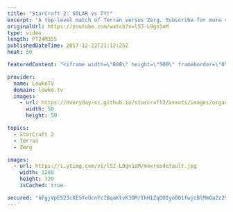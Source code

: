 ```yaml
---
title: "StarCraft 2: SOLAR vs TY!"
excerpt: "A top-level match of Terran versus Zerg. Subscribe for more videos: http://lowko.tv/youtube Epic Zerg vs Protoss: https://goo.gl/qeUdf6  This is a match of professional StarCraft 2 with commentary between Solar and TY. Both players are at the top-of-the-line for their respective races and are extremely"
originalUrl: https://youtube.com/watch?v=l5J-L9gn1oM
type: video
length: PT24M35S
publishedDateTime: 2017-12-22T21:12:25Z
heat: 50

featuredContent: "<iframe width=\"800\" height=\"500\" frameborder=\"0\" src=\"https://www.youtube.com/embed/l5J-L9gn1oM\" allow=\"accelerometer; autoplay; encrypted-media; gyroscope; picture-in-picture\" allowfullscreen></iframe>"

provider:
  name: LowkoTV
  domain: lowko.tv
  images:
    - url: https://everyday-cc.github.io/starcraft2/assets/images/organizations/lowko.tv-50x50.jpg
      width: 50
      height: 50

topics:
  - StarCraft 2
  - Terran
  - Zerg

images:
  - url: https://i.ytimg.com/vi/l5J-L9gn1oM/maxresdefault.jpg
    width: 1280
    height: 720
    isCached: true

secured: "kFgjVpE523cXESfeUcnYcIBqaKtvK3OM/IkH1ZqOOIyo001fwjcBlMmOa2z294h9araaXCh1zrieS2Q6tQIseuEs5B4iuGVAwGOFMRTX1EkUDCW+lVhl+wu9SXcq2bWx8To7x9yhNyyUB17FZKBTwrd+LsvpJWTb6TxIS+c4yrzzOMoBQU538duHpOuKFdydot5y7RjqakgUf/S9Yna9flpOzYnoyVxXL6bWHSNfxg/3/knSyGovyQp35H2xH1vaRyXGhoyPCPxmxyGiGBRrYSwOtfQb1psSH/jql2Pv9RxnHuenLJAa2oyaMSGdiUYQHHtlUV+nDLr6jN4Bab7v8yDAsUsEOV+0mBN6kbJmq7Vnvmkss431nHsmCLP1p/ZnIahxbM7sZ/7kOo8zYRltmnLZenLQFXaqmG74+s3OQzg=;4F63BXEojk6ARIKifvQkoA=="
---
```


